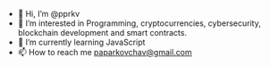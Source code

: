 - 👋 Hi, I’m @pprkv
- 👀 I’m interested in Programming, cryptocurrencies, cybersecurity, blockchain development and smart contracts.
- 🌱 I’m currently learning JavaScript
- 📫 How to reach me paparkovchav@gmail.com
